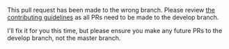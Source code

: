 This pull request has been made to the wrong branch. Please review [the contributing guidelines](https://github.com/octobercms/october/blob/master/CONTRIBUTING.md#pull-requests) as all PRs need to be made to the develop branch.

I'll fix it for you this time, but please ensure you make any future PRs to the develop branch, not the master branch.